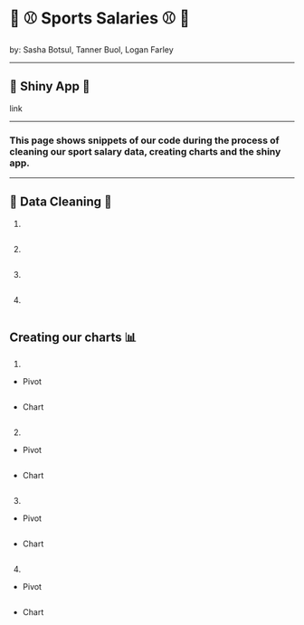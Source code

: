 # 🏀 ⚾ Sports Salaries ⚾ 🏀
<p> by: Sasha Botsul, Tanner Buol, Logan Farley </p>

---
## 🎉 Shiny App 🎉
link

---

### This page shows snippets of our code during the process of cleaning our sport salary data, creating charts and the shiny app.

---
## 🫧 Data Cleaning 🫧
1.
```
```

2.
```
```

3.
```
```

4.
```
```

## Creating our charts 📊
1.
- Pivot
```
```
- Chart
```
```

2.
- Pivot
```
```
- Chart
```
```

3.
- Pivot
```
```
- Chart
```
```

4.
- Pivot
```
```
- Chart
```
```
